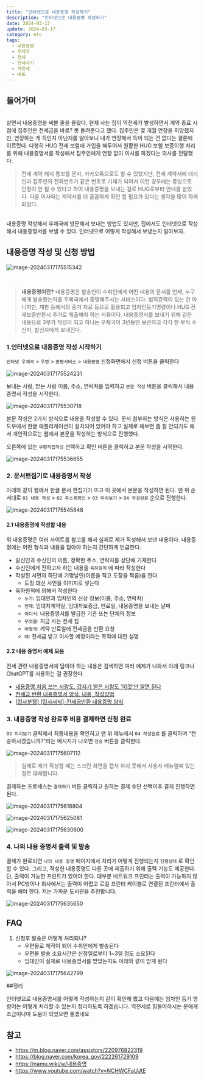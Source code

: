 ```yaml
---
title: "인터넷으로 내용증명 작성하기"
description: "인터넷으로 내용증명 작성하기"
date: 2024-03-17
update: 2024-03-17
category: etc
tags:
  - 내용증명
  - 우체국
  - 전세
  - 전세사기
  - 역전세
  - HUG
---
```


## 들어가며
<br>
살면서 내용증명을 써볼 줄을 몰랐다. 현재 사는 집이 역전세가 발생하면서 계약 종료 시점에 집주인은 전세금을 바로? 못 돌려준다고 했다. 집주인은 몇 개월 연장을 희망했지만, 연장하는 게 득인지 아닌지를 알아보니 내가 연장해서 득이 되는 건 없다는 결론에 이르렀다. 다행히 HUG 전세 보험에 가입을 해두어서 원활한 HUG 보험 보증이행 처리를 위해 내용증명서를 작성해서 집주인에게 연장 없이 이사를 하겠다는 의사를 전달했다.

<br>

> 전세 계약 해지 통보를 문자, 카카오톡으로도 할 수 있었지만, 전세 계약서에 대리인과 집주인의 전화번호가 같은 번호로 기재가 되어서 이런 경우에는 증빙으로 인정이 안 될 수 있다고 하여 내용증명을 보내는 걸로 HUG로부터 안내를 받았다. 다음 이사때는 계약서를 더 꼼꼼하게 확인 할 필요가 있다는 생각을 많이 하게 되었다.

<br>
내용증명 작성해서 우체국에 방문해서 보내는 방법도 있지만, 집에서도 인터넷으로 작성해서 내용증명서를 보낼 수 있다. 인터넷으로 어떻게 작성해서 보냈는지 알아보자.

## 내용증명 작성 및 신청 방법

![image-20240317175515342](image-20240317175515342.png)

<br> 

> **내용증명이란?**
> 내용증명은 발송인이 수취인에게 어떤 내용의 문서를 언제, 누구에게 발송했는지를 우체국에서 증명해주시는 서비스이다.
> 법적효력이 있는 건 아니지만, 재판 등에서의 증거 자료 등으로 활용되고 임차인등기명령이나 HUG 전세보증반환시 추가로 제출해야 하는 서류이다. 내용증명서를 보내기 위해 같은 내용으로 3부가 작성이 되고 하나는 우체국이 3년동안 보관하고 각각 한 부씩 수신자, 발신자에게 보내진다.

### 1.인터넷으로 내용증명 작성 시작하기

`인터넷 우체국` > `우편` > `증명서비스` > `내용증명` 신청화면에서 신청 버튼을 클릭한다

![image-20240317175524231](image-20240317175524231.png)

보내는 사람, 받는 사람 이름, 주소, 연락처를 입력하고 `본문 작성` 버튼을 클릭해서 내용 증명서 작성을 시작한다.

![image-20240317175530718](image-20240317175530718.png)

본문 작성은 2가지 방식으로 내용을 작성할 수 있다. 문서 첨부하는 방식은 사용하는 윈도우에서 한글 애플리케이션이 설치되어 있어야 하고 실제로 해보면 좀 잘 안되기도 해서 개인적으로는 웹에서 본문을 작성하는 방식으로 진행했다.

오른쪽에 있는 `우편직접작성` 선택하고 확인 버튼을 클릭하고 본문 작성을 시작한다.

![image-20240317175536655](image-20240317175536655.png)

### 2. 문서편집기로 내용증명서 작성

아래와 같이 웹에서 한글 문서 편집기가 뜨고 이 곳에서 본문을 작성하면 된다. 맨 위 순서대로 `01 내용 작성` >  `02 주소록확인` > `03 미리보기` > `04 작성완료` 순으로 진행한다.

![image-20240317175545848](image-20240317175545848.png)

#### 2.1 내용증명에 작성할 내용

위 내용증명은 여러 사이트를 참고를 해서 실제로 제가 작성해서 보낸 내용이다. 내용증명에는 어떤 형식과 내용을 담아야 하는지 간단하게 언급한다.

- 발신인과 수신인의 이름, 정확한 주소, 연락처를 상단에 기재한다
- 수신인에게 전하고자 하는 내용을 `육하원칙` 에 따라 작성한다
- 작성된 서면의 하단에 기명날인(이름을 적고 도장을 찍음)을 한다
    - 도장 대신 사인을 이미지로 넣는다
- 육하원칙에 의해서 작성한다
    - `누가`: 임대인과 임차인의 신상 정보(이름, 주소, 연락처)
    - `언제`: 임대차계약일, 임대차보증금, 만료일, 내용증명을 보내는 날짜
    - `어디서`: 내용증명서를 발급한 기관 또는 단체의 정보
    - `무엇을`: 지금 사는 전세 집
    - `어떻게`: 계약 만료일에 전세금을 반환 요청
    - `왜`: 전세금 받고 이사할 예정이라는 목적에 대한 설명

#### 2.2 내용 증명서 예제 모음

전세 관련 내용증명서에 담아야 하는 내용은 검색하면 여러 예제가 나와서 아래 링크나 ChatGPT를 사용하는 걸 권장한다.

- [내용증명 처음 쓰는 사람도, 갑자기 받은 사람도 '이것'만 알면 된다](https://www.lawtalk.co.kr/post/20)
- [전세금 반환 내용증명서 양식, 내용, 작성방법](https://m.blog.naver.com/smspkkb/221698943599)
- [[민사분쟁\] [민사서식]-전세금반환 내용증명 양식](https://lawheart.kr/m/bbs/board.php?bo_table=B93&wr_id=404&vtype=m)

### 3. 내용증명 작성 완료후 비용 결제하면 신청 완료

`03 미리보기` 클릭해서 최종내용을 확인하고 맨 위 메뉴에서 `04 작성완료` 를 클릭하며 “전송하시겠습니까?”라는 메시지가 나오면 `전송` 버튼을 클릭한다.

![image-20240317175607112](image-20240317175607112.png)

> 실제로 제가 작성할 때는 스크린 화면을 캡처 하지 못해서 사용자 메뉴얼에 있는 걸로 대체합니다.

결제하는 프로세스는 `결제하기` 버튼 클릭하고 원하는 결제 수단 선택이후 결제 진행하면 된다.

![image-20240317175618804](image-20240317175618804.png)

![image-20240317175625081](image-20240317175625081.png)

![image-20240317175630600](image-20240317175630600.png)

### 4. 나의 내용 증명서 출력 및 발송

결제가 완료되면 `나의 내용 증명` 페이지에서 처리가 어떻게 진행되는지 `진행상태` 로 확인할 수 있다. 그리고, 작성한 내용증명도 다른 곳에 제출하기 위해 출력 기능도 제공한다. 단, 출력이 가능한 프린트가 있어야 한다. 대부분 네트워크 프린터는 출력이 가능하지 않아서 PC방이나 회사에서는 출력이 어렵고 로컬 프린터 케이블로 연결된 프린터에서 출력을 해야 한다. 저는 가까운 도서관을 추천합니다.

![image-20240317175635650](image-20240317175635650.png)

## FAQ

1. 신청후 발송은 어떻게 처리되나?
    - 우편물로 제작이 되어 수취인에게 발송된다
    - 우편물 발송 소요시간은 신청일로부터 1~3일 정도 소요된다
    - 임대인이 실제로 내용증명서를 받았는지도 아래와 같이 받게 된다

![image-20240317175642799](image-20240317175642799.png)

##정리
<br> 

인터넷으로 내용증명서를 어떻게 작성하는지 같이 확인해 봤고 다음에는 임차인 등기 명령어는 어떻게 처리할 수 있는지 정리하도록 하겠습니다. 역전세로 힘들어하시는 분에게 조금이나마 도움이 되었으면 좋겠네요

## 참고

- https://m.blog.naver.com/assistors/220976822319
- https://blog.naver.com/korea_gov/222261729109
- https://namu.wiki/w/내용증명
- https://www.youtube.com/watch?v=NCHWCFaUJtE
